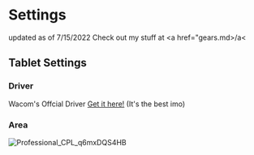 # Settings

updated as of 7/15/2022
Check out my stuff at <a href="gears.md>/a<
  
## Tablet Settings

### Driver
Wacom's Offcial Driver <a href="https://www.wacom.com/en-us/support/product-support/drivers">Get it here!</a> (It's the best imo)

### Area 
![Professional_CPL_q6mxDQS4HB](https://user-images.githubusercontent.com/68185772/179213123-b3110785-b84a-47d3-beec-0c9cc679741b.png)



